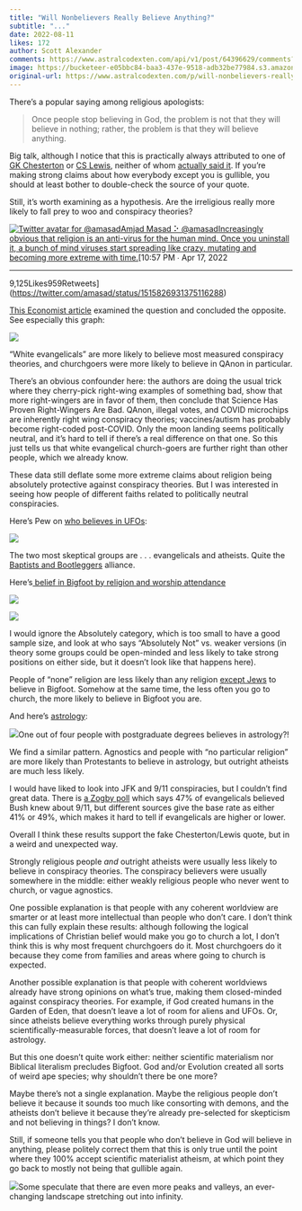 ```yaml
---
title: "Will Nonbelievers Really Believe Anything?"
subtitle: "..."
date: 2022-08-11
likes: 172
author: Scott Alexander
comments: https://www.astralcodexten.com/api/v1/post/64396629/comments?&all_comments=true
image: https://bucketeer-e05bbc84-baa3-437e-9518-adb32be77984.s3.amazonaws.com/public/images/957aa822-3db1-4021-89dd-9072ecf46052_940x529.webp
original-url: https://www.astralcodexten.com/p/will-nonbelievers-really-believe
---
```

There’s a popular saying among religious apologists:

> Once people stop believing in God, the problem is not that they will believe in nothing; rather, the problem is that they will believe anything.

Big talk, although I notice that this is practically always attributed to one of [GK Chesterton](https://www.azquotes.com/quote/936826) or [CS Lewis](https://www.azquotes.com/quote/893254), neither of whom [actually said it](https://www.chesterton.org/ceases-to-worship/). If you’re making strong claims about how everybody except you is gullible, you should at least bother to double-check the source of your quote.

Still, it’s worth examining as a hypothesis. Are the irreligious really more likely to fall prey to woo and conspiracy theories?

[![Twitter avatar for @amasad](https://substackcdn.com/image/twitter_name/w_96/amasad.jpg)Amjad Masad ⠕ @amasadIncreasingly obvious that religion is an anti-virus for the human mind. Once you uninstall it, a bunch of mind viruses start spreading like crazy, mutating and becoming more extreme with time.](https://twitter.com/amasad/status/1515826931375116288)[10:57 PM ∙ Apr 17, 2022

* * *

9,125Likes959Retweets](https://twitter.com/amasad/status/1515826931375116288)

[This Economist article](https://www.economist.com/graphic-detail/2021/07/27/what-drives-belief-in-conspiracy-theories-a-lack-of-religion-or-too-much) examined the question and concluded the opposite. See especially this graph:

[![](https://substackcdn.com/image/fetch/w_1456,c_limit,f_auto,q_auto:good,fl_progressive:steep/https%3A%2F%2Fbucketeer-e05bbc84-baa3-437e-9518-adb32be77984.s3.amazonaws.com%2Fpublic%2Fimages%2Ff65e444c-53c7-4eb8-9f99-bd75a06de640_1424x844.png)](https://substackcdn.com/image/fetch/f_auto,q_auto:good,fl_progressive:steep/https%3A%2F%2Fbucketeer-e05bbc84-baa3-437e-9518-adb32be77984.s3.amazonaws.com%2Fpublic%2Fimages%2Ff65e444c-53c7-4eb8-9f99-bd75a06de640_1424x844.png)

“White evangelicals” are more likely to believe most measured conspiracy theories, and churchgoers were more likely to believe in QAnon in particular.

There’s an obvious confounder here: the authors are doing the usual trick where they cherry-pick right-wing examples of something bad, show that more right-wingers are in favor of them, then conclude that Science Has Proven Right-Wingers Are Bad. QAnon, illegal votes, and COVID microchips are inherently right wing conspiracy theories; vaccines/autism has probably become right-coded post-COVID. Only the moon landing seems politically neutral, and it’s hard to tell if there’s a real difference on that one. So this just tells us that white evangelical church-goers are further right than other people, which we already know.

These data still deflate some more extreme claims about religion being absolutely protective against conspiracy theories. But I was interested in seeing how people of different faiths related to politically neutral conspiracies.

Here’s Pew on [who believes in UFOs](https://www.pewresearch.org/fact-tank/2021/07/28/religious-americans-less-likely-to-believe-intelligent-life-exists-on-other-planets/):

[![](https://substackcdn.com/image/fetch/w_1456,c_limit,f_auto,q_auto:good,fl_progressive:steep/https%3A%2F%2Fbucketeer-e05bbc84-baa3-437e-9518-adb32be77984.s3.amazonaws.com%2Fpublic%2Fimages%2F2006d08c-e68e-4e2e-9dba-02531d1545da_439x782.png)](https://substackcdn.com/image/fetch/f_auto,q_auto:good,fl_progressive:steep/https%3A%2F%2Fbucketeer-e05bbc84-baa3-437e-9518-adb32be77984.s3.amazonaws.com%2Fpublic%2Fimages%2F2006d08c-e68e-4e2e-9dba-02531d1545da_439x782.png)

The two most skeptical groups are . . . evangelicals and atheists. Quite the [Baptists and Bootleggers](https://en.wikipedia.org/wiki/Bootleggers_and_Baptists) alliance.

Here’s[ belief in Bigfoot by religion and worship attendance](https://www.thearda.com/quickstats/qs_43_p.asp)

[![](https://substackcdn.com/image/fetch/w_1456,c_limit,f_auto,q_auto:good,fl_progressive:steep/https%3A%2F%2Fbucketeer-e05bbc84-baa3-437e-9518-adb32be77984.s3.amazonaws.com%2Fpublic%2Fimages%2F6d6d9dc0-65de-469f-b815-eb61bd5dc9e5_657x271.png)](https://substackcdn.com/image/fetch/f_auto,q_auto:good,fl_progressive:steep/https%3A%2F%2Fbucketeer-e05bbc84-baa3-437e-9518-adb32be77984.s3.amazonaws.com%2Fpublic%2Fimages%2F6d6d9dc0-65de-469f-b815-eb61bd5dc9e5_657x271.png)

[![](https://substackcdn.com/image/fetch/w_1456,c_limit,f_auto,q_auto:good,fl_progressive:steep/https%3A%2F%2Fbucketeer-e05bbc84-baa3-437e-9518-adb32be77984.s3.amazonaws.com%2Fpublic%2Fimages%2F7ff53faa-4502-4afb-97eb-da8fa7fd7182_801x274.png)](https://substackcdn.com/image/fetch/f_auto,q_auto:good,fl_progressive:steep/https%3A%2F%2Fbucketeer-e05bbc84-baa3-437e-9518-adb32be77984.s3.amazonaws.com%2Fpublic%2Fimages%2F7ff53faa-4502-4afb-97eb-da8fa7fd7182_801x274.png)

I would ignore the Absolutely category, which is too small to have a good sample size, and look at who says “Absolutely Not” vs. weaker versions (in theory some groups could be open-minded and less likely to take strong positions on either side, but it doesn’t look like that happens here).

People of “none” religion are less likely than any religion [except Jews](https://slatestarcodex.com/2017/05/26/the-atomic-bomb-considered-as-hungarian-high-school-science-fair-project/) to believe in Bigfoot. Somehow at the same time, the less often you go to church, the more likely to believe in Bigfoot you are.

And here’s [astrology](https://today.yougov.com/topics/entertainment/articles-reports/2022/04/26/one-four-americans-say-they-believe-astrology):

[![](https://substackcdn.com/image/fetch/w_1456,c_limit,f_auto,q_auto:good,fl_progressive:steep/https%3A%2F%2Fbucketeer-e05bbc84-baa3-437e-9518-adb32be77984.s3.amazonaws.com%2Fpublic%2Fimages%2F1794b47e-12d6-420b-be9d-dd538ee973ee_609x755.png)](https://substackcdn.com/image/fetch/f_auto,q_auto:good,fl_progressive:steep/https%3A%2F%2Fbucketeer-e05bbc84-baa3-437e-9518-adb32be77984.s3.amazonaws.com%2Fpublic%2Fimages%2F1794b47e-12d6-420b-be9d-dd538ee973ee_609x755.png)One out of four people with postgraduate degrees believes in astrology?!

We find a similar pattern. Agnostics and people with “no particular religion” are more likely than Protestants to believe in astrology, but outright atheists are much less likely.

I would have liked to look into JFK and 9/11 conspiracies, but I couldn’t find great data. There is [a Zogby poll](https://www.upi.com/Archives/2004/08/30/Half-NY-believes-Bush-knew-about-911poll/3071093838400/) which says 47% of evangelicals believed Bush knew about 9/11, but different sources give the base rate as either 41% or 49%, which makes it hard to tell if evangelicals are higher or lower.

Overall I think these results support the fake Chesterton/Lewis quote, but in a weird and unexpected way.

Strongly religious people _and_ outright atheists were usually less likely to believe in conspiracy theories. The conspiracy believers were usually somewhere in the middle: either weakly religious people who never went to church, or vague agnostics. 

One possible explanation is that people with any coherent worldview are smarter or at least more intellectual than people who don’t care. I don’t think this can fully explain these results: although following the logical implications of Christian belief would make you go to church a lot, I don’t think this is why most frequent churchgoers do it. Most churchgoers do it because they come from families and areas where going to church is expected.

Another possible explanation is that people with coherent worldviews already have strong opinions on what’s true, making them closed-minded against conspiracy theories. For example, if God created humans in the Garden of Eden, that doesn’t leave a lot of room for aliens and UFOs. Or, since atheists believe everything works through purely physical scientifically-measurable forces, that doesn’t leave a lot of room for astrology.

But this one doesn’t quite work either: neither scientific materialism nor Biblical literalism precludes Bigfoot. God and/or Evolution created all sorts of weird ape species; why shouldn’t there be one more?

Maybe there’s not a single explanation. Maybe the religious people don’t believe it because it sounds too much like consorting with demons, and the atheists don’t believe it because they’re already pre-selected for skepticism and not believing in things? I don’t know.

Still, if someone tells you that people who don’t believe in God will believe in anything, please politely correct them that this is only true until the point where they 100% accept scientific materialist atheism, at which point they go back to mostly not being that gullible again.

[![](https://substackcdn.com/image/fetch/w_1456,c_limit,f_auto,q_auto:good,fl_progressive:steep/https%3A%2F%2Fbucketeer-e05bbc84-baa3-437e-9518-adb32be77984.s3.amazonaws.com%2Fpublic%2Fimages%2F07698aa3-4bc4-4019-9925-154d3452d351_704x356.png)](https://substackcdn.com/image/fetch/f_auto,q_auto:good,fl_progressive:steep/https%3A%2F%2Fbucketeer-e05bbc84-baa3-437e-9518-adb32be77984.s3.amazonaws.com%2Fpublic%2Fimages%2F07698aa3-4bc4-4019-9925-154d3452d351_704x356.png)Some speculate that there are even more peaks and valleys, an ever-changing landscape stretching out into infinity.
